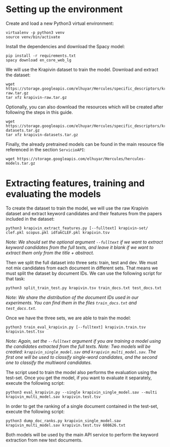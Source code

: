 # Setting up the environment

Create and load a new Python3 virtual environment:

```
virtualenv -p python3 venv
source venv/bin/activate
```

Install the dependencies and download the Spacy model:

```
pip install -r requirements.txt
spacy download en_core_web_lg
```

We will use the Krapivin dataset to train the model. Download and extract the dataset:

```
wget https://storage.googleapis.com/elhuyar/Hercules/specific_descriptors/krapivin-raw.tar.gz
tar xfz krapivin-raw.tar.gz
```

Optionally, you can also download the resources which will be created after following the steps in this guide.

```
wget https://storage.googleapis.com/elhuyar/Hercules/specific_descriptors/krapivin-datasets.tar.gz
tar xfz krapivin-datasets.tar.gz
```

Finally, the already pretrained models can be found in the main resource file referenced in the section `ServicioAPI`:

```
wget https://storage.googleapis.com/elhuyar/Hercules/hercules-models.tar.gz
```

# Extracting features, training and evaluating the models

To create the dataset to train the model, we will use the raw Krapivin dataset and extract keyword candidates and their features from the papers included in the dataset:

```
python3 krapivin_extract_features.py [--fulltext] krapivin-set/ clef.pkl scopus.pkl idfakCLEF.pkl krapivin.tsv
```

_Note: We should set the optional argument `--fulltext` if we want to extract keyword candidates from the full texts, and leave it blank if we want to extract them only from the title + abstract._

Then we split the full dataset into three sets: train, test and dev. We must not mix candidates from each document in different sets. That means we must split the dataset by document IDs. We can use the following script for that task:

```
python3 split_train_test.py krapivin.tsv train_docs.txt test_docs.txt
```

_Note: We share the distribution of the document IDs used in our experiments. You can find them in the files `train_docs.txt` and `test_docs.txt`._

Once we have the three sets, we are able to train the model:

```
python3 train_eval_krapivin.py [--fulltext] krapivin.train.tsv krapivin.test.tsv
```

_Note: Again, set the `--fulltext` argument if you are training a model using the candidates extracted from the full texts._
_Note: Two models will be created: `krapivin_single_model.sav` and `krapivin_multi_model.sav`. The first one will be used to classify single-word candidates, and the second one to classify the multiword candidates._

The script used to train the model also performs the evaluation using the test-set. Once you get the model, if you want to evaluate it separately, execute the following script:

```
python3 eval_krapivin.py --single krapivin_single_model.sav --multi krapivin_multi_model.sav krapivin.test.tsv
```

In order to get the ranking of a single document contained in the test-set, execute the following script:

```
python3 dump_doc_ranks.py krapivin_single_model.sav krapivin_multi_model.sav krapivin.test.tsv 608626.txt
```

Both models will be used by the main API service to perform the keyword extraction from new text documents.
